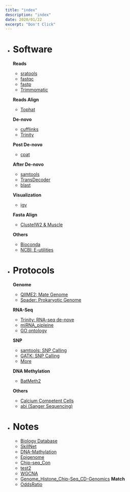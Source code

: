 ```yaml
---
title: "index"
description: "index"
date: 2020/01/22
excerpt: "Don't Click"
---
```


- # Software
  **Reads**
  - [sratools](sratools.html)
  - [fastqc](fastqc.html)
  - [fastp](fastp.html)
  - [Trimmomatic](Trimmomatic.html)

  **Reads Align**
  - [Tophat](Tophat.html)

  **De-novo**
  - [cufflinks](cufflinks.html)
  - [Trinity](Trinity.html)

  **Post De-novo**
  - [cpat](cpat.html)

  **After De-novo**
  - [samtools](samtools.html)
  - [TransDecoder](TransDecoder.html)
  - [blast](blast.html)

  **Visualization**
  - [igv](igv.html)

  **Fasta Align**
  - [ClustelW2 & Muscle](faAlign.html)

  **Others**
  - [Bioconda](Bioconda.html)
  - [NCBI: E-utilities](E-utilities.html)

- # Protocols
  **Genome**
  - [QIIME2: Mate Genome](QIIME2.html)
  - [Spader: Prokaryotic Genome](Denove-Prokaryotic-Genome-with-Spader.html)

  **RNA-Seq**
  - [Trinity: RNA-seq de-nove](RNA-seq-with-Trinity.html)
  - [miRNA_pipleine](miRNA_pipleine.html)
  - [GO ontology](GO_ontology.html)

  **SNP**
  - [samtools: SNP Calling](snp_samtools.html)
  - [GATK: SNP Calling](snp_gatk.html)
  - [More](SNP_more.html)

  **DNA Methylation**
  - [BatMeth2](BatMeth2.html)

  **Others**
  - [Calcium Competent Cells](Competent_c.html)
  - [abi (Sanger Sequencing)](sanger_seq.html)

- # Notes
  - [Biology Database](BioDB.html)
  - [SkillNet](SkillNet.html)
  - [DNA-Mathylation](DNA-Mathylation.html)
  - [Epigenome](epigenome.html)
  - [Chip-seq_Con](Chip-seq_Con.html)
  - [test2](test2.html)
  - [WGCNA](WGCNA.html)
  - [Genome_Histone_Chip-Seq_CD-Genomics](Genome_Histone_Chip-Seq_CD-Genomics.html)
  **Match**
  - [OddsRatio](OddsRatio.html)
